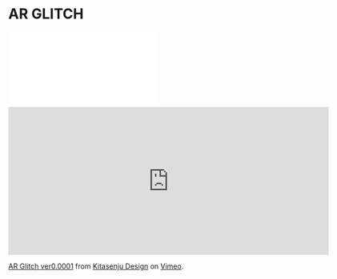 # AR GLITCH

<div class="video">
  <iframe src="//player.vimeo.com/video/314956692" frameborder="0" webkitAllowFullScreen mozallowfullscreen allowFullScreen></iframe>
</div>

<iframe src="https://player.vimeo.com/video/314956692" width="640" height="295" frameborder="0" webkitallowfullscreen mozallowfullscreen allowfullscreen></iframe>
<p><a href="https://vimeo.com/314956692">AR Glitch ver0.0001</a> from <a href="https://vimeo.com/kitasenjudesign">Kitasenju Design</a> on <a href="https://vimeo.com">Vimeo</a>.</p>
